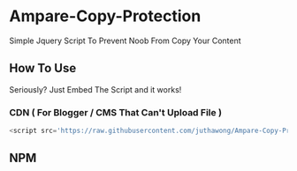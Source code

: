 # Ampare-Copy-Protection
Simple Jquery Script To Prevent Noob From Copy Your Content

## How To Use
Seriously? Just Embed The Script and it works!


### CDN ( For  Blogger / CMS That Can't Upload File )

```javascript
<script src='https://raw.githubusercontent.com/juthawong/Ampare-Copy-Protection/master/amparecopyprotection.js'></script>
```

## NPM


